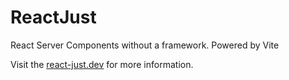 # ReactJust

React Server Components without a framework. Powered by Vite

Visit the [react-just.dev](https://react-just.dev) for more information.
